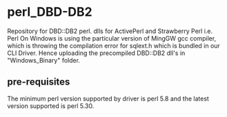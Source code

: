 # perl_DBD-DB2
Repository for DBD::DB2 perl.
dlls for ActivePerl and Strawberry Perl i.e. 
Perl On Windows is using the particular version of MingGW gcc compiler,
which is throwing the compilation error for sqlext.h which is bundled
in our CLI Driver. Hence uploading the precompiled DBD::DB2 dll's in "Windows_Binary" folder.



## pre-requisites

  The minimum perl version supported by driver is perl 5.8 and the latest version supported is perl 5.30.
